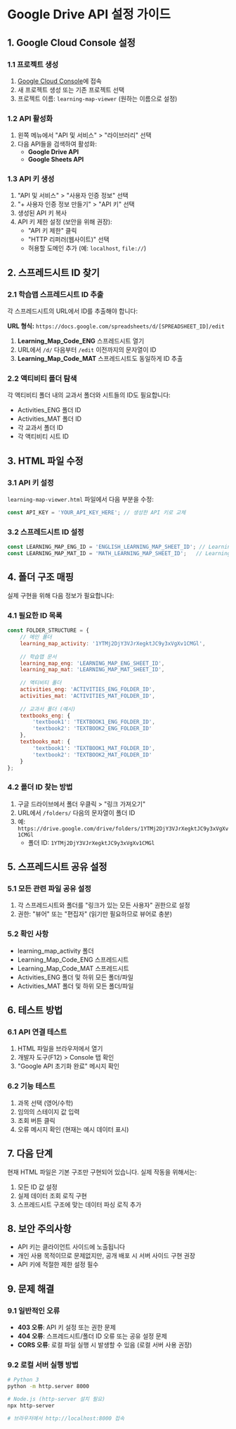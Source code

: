 # Google Drive API 설정 가이드

## 1. Google Cloud Console 설정

### 1.1 프로젝트 생성
1. [Google Cloud Console](https://console.cloud.google.com/)에 접속
2. 새 프로젝트 생성 또는 기존 프로젝트 선택
3. 프로젝트 이름: `learning-map-viewer` (원하는 이름으로 설정)

### 1.2 API 활성화
1. 왼쪽 메뉴에서 "API 및 서비스" > "라이브러리" 선택
2. 다음 API들을 검색하여 활성화:
   - **Google Drive API**
   - **Google Sheets API**

### 1.3 API 키 생성
1. "API 및 서비스" > "사용자 인증 정보" 선택
2. "+ 사용자 인증 정보 만들기" > "API 키" 선택
3. 생성된 API 키 복사
4. API 키 제한 설정 (보안을 위해 권장):
   - "API 키 제한" 클릭
   - "HTTP 리퍼러(웹사이트)" 선택
   - 허용할 도메인 추가 (예: `localhost`, `file://`)

## 2. 스프레드시트 ID 찾기

### 2.1 학습맵 스프레드시트 ID 추출
각 스프레드시트의 URL에서 ID를 추출해야 합니다:

**URL 형식:** `https://docs.google.com/spreadsheets/d/[SPREADSHEET_ID]/edit`

1. **Learning_Map_Code_ENG** 스프레드시트 열기
2. URL에서 `/d/` 다음부터 `/edit` 이전까지의 문자열이 ID
3. **Learning_Map_Code_MAT** 스프레드시트도 동일하게 ID 추출

### 2.2 액티비티 폴더 탐색
각 액티비티 폴더 내의 교과서 폴더와 시트들의 ID도 필요합니다:
- Activities_ENG 폴더 ID
- Activities_MAT 폴더 ID
- 각 교과서 폴더 ID
- 각 액티비티 시트 ID

## 3. HTML 파일 수정

### 3.1 API 키 설정
`learning-map-viewer.html` 파일에서 다음 부분을 수정:

```javascript
const API_KEY = 'YOUR_API_KEY_HERE'; // 생성한 API 키로 교체
```

### 3.2 스프레드시트 ID 설정
```javascript
const LEARNING_MAP_ENG_ID = 'ENGLISH_LEARNING_MAP_SHEET_ID'; // Learning_Map_Code_ENG의 ID
const LEARNING_MAP_MAT_ID = 'MATH_LEARNING_MAP_SHEET_ID';   // Learning_Map_Code_MAT의 ID
```

## 4. 폴더 구조 매핑

실제 구현을 위해 다음 정보가 필요합니다:

### 4.1 필요한 ID 목록
```javascript
const FOLDER_STRUCTURE = {
    // 메인 폴더
    learning_map_activity: '1YTMj2DjY3VJrXegktJC9y3xVgXv1CMGl',
    
    // 학습맵 문서
    learning_map_eng: 'LEARNING_MAP_ENG_SHEET_ID',
    learning_map_mat: 'LEARNING_MAP_MAT_SHEET_ID',
    
    // 액티비티 폴더
    activities_eng: 'ACTIVITIES_ENG_FOLDER_ID',
    activities_mat: 'ACTIVITIES_MAT_FOLDER_ID',
    
    // 교과서 폴더 (예시)
    textbooks_eng: {
        'textbook1': 'TEXTBOOK1_ENG_FOLDER_ID',
        'textbook2': 'TEXTBOOK2_ENG_FOLDER_ID'
    },
    textbooks_mat: {
        'textbook1': 'TEXTBOOK1_MAT_FOLDER_ID',
        'textbook2': 'TEXTBOOK2_MAT_FOLDER_ID'
    }
};
```

### 4.2 폴더 ID 찾는 방법
1. 구글 드라이브에서 폴더 우클릭 > "링크 가져오기"
2. URL에서 `/folders/` 다음의 문자열이 폴더 ID
3. 예: `https://drive.google.com/drive/folders/1YTMj2DjY3VJrXegktJC9y3xVgXv1CMGl`
   - 폴더 ID: `1YTMj2DjY3VJrXegktJC9y3xVgXv1CMGl`

## 5. 스프레드시트 공유 설정

### 5.1 모든 관련 파일 공유 설정
1. 각 스프레드시트와 폴더를 "링크가 있는 모든 사용자" 권한으로 설정
2. 권한: "뷰어" 또는 "편집자" (읽기만 필요하므로 뷰어로 충분)

### 5.2 확인 사항
- learning_map_activity 폴더
- Learning_Map_Code_ENG 스프레드시트
- Learning_Map_Code_MAT 스프레드시트
- Activities_ENG 폴더 및 하위 모든 폴더/파일
- Activities_MAT 폴더 및 하위 모든 폴더/파일

## 6. 테스트 방법

### 6.1 API 연결 테스트
1. HTML 파일을 브라우저에서 열기
2. 개발자 도구(F12) > Console 탭 확인
3. "Google API 초기화 완료" 메시지 확인

### 6.2 기능 테스트
1. 과목 선택 (영어/수학)
2. 임의의 스테이지 값 입력
3. 조회 버튼 클릭
4. 오류 메시지 확인 (현재는 예시 데이터 표시)

## 7. 다음 단계

현재 HTML 파일은 기본 구조만 구현되어 있습니다. 실제 작동을 위해서는:

1. 모든 ID 값 설정
2. 실제 데이터 조회 로직 구현
3. 스프레드시트 구조에 맞는 데이터 파싱 로직 추가

## 8. 보안 주의사항

- API 키는 클라이언트 사이드에 노출됩니다
- 개인 사용 목적이므로 문제없지만, 공개 배포 시 서버 사이드 구현 권장
- API 키에 적절한 제한 설정 필수

## 9. 문제 해결

### 9.1 일반적인 오류
- **403 오류**: API 키 설정 또는 권한 문제
- **404 오류**: 스프레드시트/폴더 ID 오류 또는 공유 설정 문제
- **CORS 오류**: 로컬 파일 실행 시 발생할 수 있음 (로컬 서버 사용 권장)

### 9.2 로컬 서버 실행 방법
```bash
# Python 3
python -m http.server 8000

# Node.js (http-server 설치 필요)
npx http-server

# 브라우저에서 http://localhost:8000 접속
```